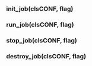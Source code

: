


###  init_job(clsCONF, flag)

###  run_job(clsCONF, flag)

###  stop_job(clsCONF, flag)

###  destroy_job(clsCONF, flag)

